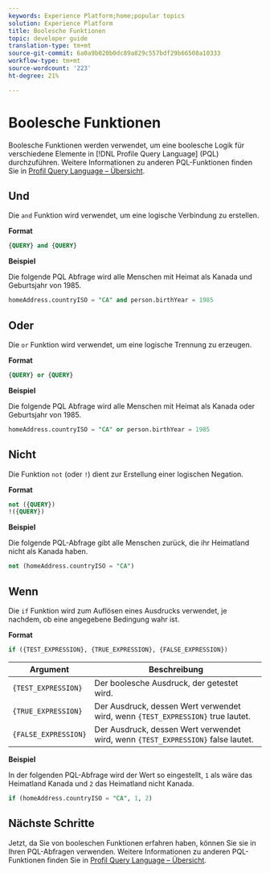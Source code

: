 ```yaml
---
keywords: Experience Platform;home;popular topics
solution: Experience Platform
title: Boolesche Funktionen
topic: developer guide
translation-type: tm+mt
source-git-commit: 6a0a9b020b0dc89a829c557bdf29b66508a10333
workflow-type: tm+mt
source-wordcount: '223'
ht-degree: 21%

---
```



# Boolesche Funktionen

Boolesche Funktionen werden verwendet, um eine boolesche Logik für verschiedene Elemente in [!DNL Profile Query Language] (PQL) durchzuführen.  Weitere Informationen zu anderen PQL-Funktionen finden Sie in [Profil Query Language – Übersicht](./overview.md).

## Und

Die `and` Funktion wird verwendet, um eine logische Verbindung zu erstellen.

**Format**

```sql
{QUERY} and {QUERY}
```

**Beispiel**

Die folgende PQL Abfrage wird alle Menschen mit Heimat als Kanada und Geburtsjahr von 1985.

```sql
homeAddress.countryISO = "CA" and person.birthYear = 1985
```

## Oder

Die `or` Funktion wird verwendet, um eine logische Trennung zu erzeugen.

**Format**

```sql
{QUERY} or {QUERY}
```

**Beispiel**

Die folgende PQL Abfrage wird alle Menschen mit Heimat als Kanada oder Geburtsjahr von 1985.

```sql
homeAddress.countryISO = "CA" or person.birthYear = 1985
```

## Nicht

Die Funktion `not` (oder `!`) dient zur Erstellung einer logischen Negation.

**Format**

```sql
not ({QUERY})
!({QUERY})
```

**Beispiel**

Die folgende PQL-Abfrage gibt alle Menschen zurück, die ihr Heimatland nicht als Kanada haben.

```sql
not (homeAddress.countryISO = "CA")
```

## Wenn

Die `if` Funktion wird zum Auflösen eines Ausdrucks verwendet, je nachdem, ob eine angegebene Bedingung wahr ist.

**Format**

```sql
if ({TEST_EXPRESSION}, {TRUE_EXPRESSION}, {FALSE_EXPRESSION})
```

| Argument | Beschreibung |
| --------- | ----------- |
| `{TEST_EXPRESSION}` | Der boolesche Ausdruck, der getestet wird. |
| `{TRUE_EXPRESSION}` | Der Ausdruck, dessen Wert verwendet wird, wenn `{TEST_EXPRESSION}` true lautet. |
| `{FALSE_EXPRESSION}` | Der Ausdruck, dessen Wert verwendet wird, wenn `{TEST_EXPRESSION}` false lautet. |

**Beispiel**

In der folgenden PQL-Abfrage wird der Wert so eingestellt, `1` als wäre das Heimatland Kanada und `2` das Heimatland nicht Kanada.

```sql
if (homeAddress.countryISO = "CA", 1, 2)
```

## Nächste Schritte

Jetzt, da Sie von booleschen Funktionen erfahren haben, können Sie sie in Ihren PQL-Abfragen verwenden. Weitere Informationen zu anderen PQL-Funktionen finden Sie in [Profil Query Language – Übersicht](./overview.md).
